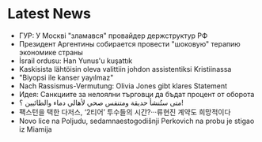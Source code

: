# Latest News
-  ГУР: У Москві "зламався" провайдер держструктур РФ
-  Президент Аргентины собирается провести "шоковую" терапию экономике страны
-  İsrail ordusu: Han Yunus'u kuşattık
-  Kaskisista lähtöisin oleva valittiin johdon assistentiksi Kristiinassa
-  "Biyopsi ile kanser yayılmaz"
-  Nach Rassismus-Vermutung: Olivia Jones gibt klares Statement
-  Идея: Санкциите за нелоялни търговци да бъдат процент от оборота
-  متى ستُنشأ حديقة ومتنفس صحي لأهالي دماء والطائيين ؟!
-  팩스턴을 택한 다저스, ‘2티어’ 투수들의 시간?···류현진 계약도 희망적이다
-  Novo lice na Poljudu, sedamnaestogodišnji Perkovich na probu je stigao iz Miamija
